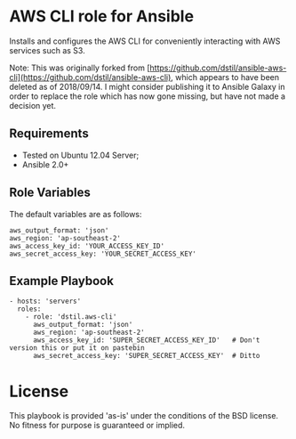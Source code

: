 # AWS CLI role for Ansible

Installs and configures the AWS CLI for conveniently interacting with AWS services such as S3.

Note: This was originally forked from [https://github.com/dstil/ansible-aws-cli](https://github.com/dstil/ansible-aws-cli), which appears to have been deleted as of 2018/09/14.  I might consider publishing it to Ansible Galaxy in order to replace the role which has now gone missing, but have not made a decision yet.

## Requirements

-   Tested on Ubuntu 12.04 Server;
-   Ansible 2.0+

## Role Variables

The default variables are as follows:

    aws_output_format: 'json'
    aws_region: 'ap-southeast-2'
    aws_access_key_id: 'YOUR_ACCESS_KEY_ID'
    aws_secret_access_key: 'YOUR_SECRET_ACCESS_KEY'

## Example Playbook

    - hosts: 'servers'
      roles:
        - role: 'dstil.aws-cli'
          aws_output_format: 'json'
          aws_region: 'ap-southeast-2'
          aws_access_key_id: 'SUPER_SECRET_ACCESS_KEY_ID'   # Don't version this or put it on pastebin
          aws_secret_access_key: 'SUPER_SECRET_ACCESS_KEY'  # Ditto

# License

This playbook is provided 'as-is' under the conditions of the BSD license. No fitness for purpose is guaranteed or implied.
